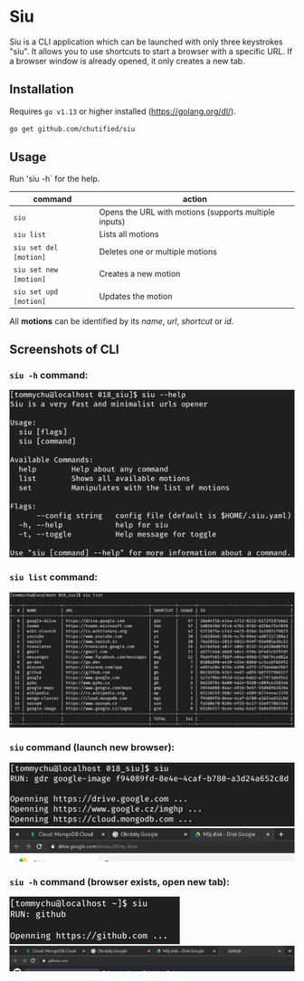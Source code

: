 # Siu

Siu is a CLI application which can be launched with only three keystrokes "siu". It allows you to use shortcuts to start a browser with a specific URL. If a browser window is already opened, it only creates a new tab.

## Installation

Requires `go v1.13` or higher installed (https://golang.org/dl/).

```bash
go get github.com/chutified/siu
```

## Usage

Run 'siu -h` for the help.

command|action
-------|------
`siu`|Opens the URL with motions (supports multiple inputs)
`siu list`|Lists all motions
`siu set del [motion]`|Deletes one or multiple motions
`siu set new [motion]`|Creates a new motion
`siu set upd [motion]`|Updates the motion

All __motions__ can be identified by its _name_, _url_, _shortcut_ or _id_.

## Screenshots of CLI

### `siu -h` command:

![screenshot of siu --help](https://raw.githubusercontent.com/chutified/siu/master/img/00_siu_help.png)

### `siu list` command:

![screenshot of siu list](https://raw.githubusercontent.com/chutified/siu/master/img/01_siu_list.png)

### `siu` command (launch new browser):

![screenshot of siu run](https://raw.githubusercontent.com/chutified/siu/master/img/02_siu_run.png)
![screenshot of opened tabs](https://raw.githubusercontent.com/chutified/siu/master/img/03_siu_browser.png)

### `siu -h` command (browser exists, open new tab):

![screenshot of siu run](https://raw.githubusercontent.com/chutified/siu/master/img/04_siu_run.png)
![screenshot of opened tabs](https://raw.githubusercontent.com/chutified/siu/master/img/05_siu_browser.png)
